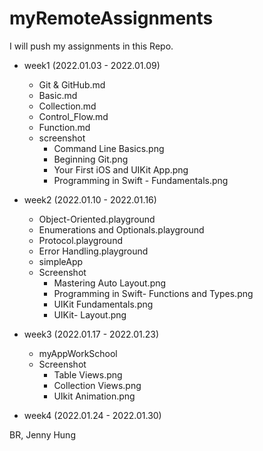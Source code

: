 # myRemoteAssignments
I will push my assignments in this Repo.

- week1 (2022.01.03 - 2022.01.09)
    - Git & GitHub.md
    - Basic.md
    - Collection.md
    - Control_Flow.md
    - Function.md
    - screenshot
        - Command Line Basics.png
        - Beginning Git.png
        - Your First iOS and UIKit App.png
        - Programming in Swift - Fundamentals.png

- week2 (2022.01.10 - 2022.01.16)
    - Object-Oriented.playground
    - Enumerations and Optionals.playground
    - Protocol.playground
    - Error Handling.playground
    - simpleApp
    - Screenshot
        - Mastering Auto Layout.png
        - Programming in Swift- Functions and Types.png
        - UIKit Fundamentals.png
        - UIKit- Layout.png

- week3 (2022.01.17 - 2022.01.23)
    - myAppWorkSchool
    - Screenshot
        - Table Views.png
        - Collection Views.png
        - UIkit Animation.png

- week4 (2022.01.24 - 2022.01.30)


BR,
Jenny Hung

